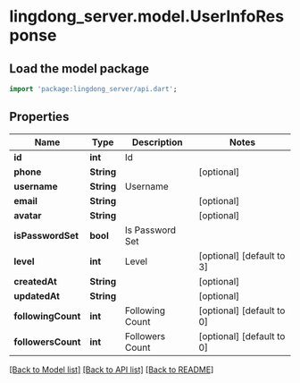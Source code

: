# lingdong_server.model.UserInfoResponse

## Load the model package
```dart
import 'package:lingdong_server/api.dart';
```

## Properties
Name | Type | Description | Notes
------------ | ------------- | ------------- | -------------
**id** | **int** | Id | 
**phone** | **String** |  | [optional] 
**username** | **String** | Username | 
**email** | **String** |  | [optional] 
**avatar** | **String** |  | [optional] 
**isPasswordSet** | **bool** | Is Password Set | 
**level** | **int** | Level | [optional] [default to 3]
**createdAt** | **String** |  | [optional] 
**updatedAt** | **String** |  | [optional] 
**followingCount** | **int** | Following Count | [optional] [default to 0]
**followersCount** | **int** | Followers Count | [optional] [default to 0]

[[Back to Model list]](../README.md#documentation-for-models) [[Back to API list]](../README.md#documentation-for-api-endpoints) [[Back to README]](../README.md)


